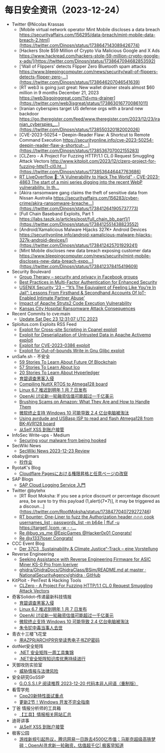 # 每日安全资讯（2023-12-24）

- Twitter @Nicolas Krassas
  - [Mobile virtual network operator Mint Mobile discloses a data breach https://securityaffairs.com/156295/data-breach/mint-mobile-data-breach-2.html](https://twitter.com/Dinosn/status/1738647143089426774)
  - [Hackers Stole $59 Million of Crypto Via Malicious Google and X Ads https://www.hackread.com/hackers-stole-59-million-crypto-google-x-ads/](https://twitter.com/Dinosn/status/1738647094682853592)
  - [‘Wall of Flippers’ detects Flipper Zero Bluetooth spam attacks https://www.bleepingcomputer.com/news/security/wall-of-flippers-detects-flipper-zero-...](https://twitter.com/Dinosn/status/1738646207046541639)
  - [RT web3 is going just great: New wallet drainer steals almost $60 million in 9 months December 21, 2023 https://web3isgoinggreat.com/?id=ms-drainer](https://twitter.com/web3isgreat/status/1738630167700861011)
  - [Iranian cyberspies target US defense orgs with a brand new backdoor https://go.theregister.com/feed/www.theregister.com/2023/12/23/iranian_cyberspies_...](https://twitter.com/Dinosn/status/1738550320182002026)
  - [CVE-2023-50254 – Deepin-Reader Flaw: A Shortcut to Remote Command Execution https://securityonline.info/cve-2023-50254-deepin-reader-flaw-a-shortcut-...](https://twitter.com/Dinosn/status/1738536707002155283)
  - [CLZero - A Project For Fuzzing HTTP/1.1 CL.0 Request Smuggling Attack Vectors http://www.kitploit.com/2023/12/clzero-project-for-fuzzing-http11-cl0.ht...](https://twitter.com/Dinosn/status/1738536446447763686)
  - [RT LiveOverflow 🔴: "A Vulnerability to Hack The World" - CVE-2023-4863 The start of a mini series digging into the recent WebP vulnerability. In th...](https://twitter.com/LiveOverflow/status/1738520896585785394)
  - [Akira ransomware gang claims the theft of sensitive data from Nissan Australia https://securityaffairs.com/156283/cyber-crime/akira-ransomware-breache...](https://twitter.com/Dinosn/status/1738412641905737773)
  - [Full Chain Baseband Exploits, Part 1 https://labs.taszk.io/articles/post/full_chain_bb_part1/](https://twitter.com/Dinosn/status/1738412551438823552)
  - [Android/Xamalicious Malware Hijacks 327K+ Android Devices https://securityonline.info/android-xamalicious-malware-hijacks-327k-android-devices/](https://twitter.com/Dinosn/status/1738412425701929241)
  - [Mint Mobile discloses new data breach exposing customer data https://www.bleepingcomputer.com/news/security/mint-mobile-discloses-new-data-breach-expo...](https://twitter.com/Dinosn/status/1738412378415419609)
- Security Boulevard
  - [Group Therapy – security and privacy in Facebook groups](https://securityboulevard.com/2023/12/group-therapy-security-and-privacy-in-facebook-groups/)
  - [Best Practices in Multi-Factor Authentication for Enhanced Security](https://securityboulevard.com/2023/12/best-practices-in-multi-factor-authentication-for-enhanced-security/)
  - [USENIX Security ’23 – ‘“It’s The Equivalent of Feeling Like You’re In Jail”: Lessons From Firsthand & Secondhand Accounts Of IoT-Enabled Intimate Partner Abuse’](https://securityboulevard.com/2023/12/usenix-security-23-its-the-equivalent-of-feeling-like-youre-in-jail-lessons-from-firsthand-secondhand-accounts-of-iot-enabled-intimate-pa/)
  - [Impact of Apache Struts2 Code Execution Vulnerability](https://securityboulevard.com/2023/12/impact-of-apache-struts2-code-execution-vulnerability/)
  - [Kansas City Hospital Ransomware Attack Consequences](https://securityboulevard.com/2023/12/kansas-city-hospital-ransomware-attack-consequences/)
- Recent Commits to cve:main
  - [Update Sat Dec 23 12:31:07 UTC 2023](https://github.com/trickest/cve/commit/062d2431e4e0346ae481719baf846137afec7928)
- Sploitus.com Exploits RSS Feed
  - [Exploit for Cross-site Scripting in Cpanel exploit](https://sploitus.com/exploit?id=9FBA14F1-9CF4-5B48-BD7A-AC2F6023B63A&utm_source=rss&utm_medium=rss)
  - [Exploit for Deserialization of Untrusted Data in Apache Activemq exploit](https://sploitus.com/exploit?id=F1BA882D-AEE0-5F39-9E04-ED607D5F8DC2&utm_source=rss&utm_medium=rss)
  - [Exploit for CVE-2023-0386 exploit](https://sploitus.com/exploit?id=9CF0371B-70C8-54C9-ADC2-CC825AF48FEB&utm_source=rss&utm_medium=rss)
  - [Exploit for Out-of-bounds Write in Gnu Glibc exploit](https://sploitus.com/exploit?id=16C064EE-3022-51FD-919E-E51F380C2B46&utm_source=rss&utm_medium=rss)
- unSafe.sh - 不安全
  - [59 Stories To Learn About Future Of Blockchain](https://buaq.net/go-209474.html)
  - [57 Stories To Learn About Ico](https://buaq.net/go-209475.html)
  - [20 Stories To Learn About Hyperledger](https://buaq.net/go-209476.html)
  - [育碧调查黑客入侵](https://buaq.net/go-209464.html)
  - [Compiling NuttX RTOS to Atmega128 board](https://buaq.net/go-209460.html)
  - [Linux 6.7 推迟到明年 1 月 7 日发布](https://buaq.net/go-209465.html)
  - [OpenAI 讨论新一轮融资估值可能超过一千亿美元](https://buaq.net/go-209466.html)
  - [Brushing Scams on Amazon: What They Are and How to Handle Them](https://buaq.net/go-209477.html)
  - [微软终止支持 Windows 10 可能导致 2.4 亿台电脑被淘汰](https://buaq.net/go-209467.html)
  - [Using avrdude and USBasp ISP to read and flash Atmega128 from BK-AVR128 board](https://buaq.net/go-209446.html)
  - [从Self XSS 到账户接管](https://buaq.net/go-209471.html)
- InfoSec Write-ups - Medium
  - [Securing your malware from being hooked](https://infosecwriteups.com/securing-your-malware-from-being-hooked-a995f25531f7?source=rss----7b722bfd1b8d---4)
- SecWiki News
  - [SecWiki News 2023-12-23 Review](http://www.sec-wiki.com/?2023-12-23)
- obaby@mars
  - [抄作业](https://h4ck.org.cn/2023/12/14852)
- RyotaK's Blog
  - [Cloudflare Pagesにおける権限昇格と任意ページの改竄](https://blog.ryotak.net/post/cloudflare-pages-privesc-and-page-tampering/)
- SAP Blogs
  - [SAP Cloud Logging Service 入門](https://blogs.sap.com/2023/12/23/btp-cloud-logging-getting-start-ja/)
- Twitter @bytehx
  - [RT Root Moksha: If you see a price discount or percentage discount area, be sure to try this payload (1,alert)(7*7)], it may be triggered as a discoun...](https://twitter.com/RootMoksha/status/1738477040729272746)
  - [RT bounter: One-Liner to fuzz the Authorization header 🔥🔥🔥 cook usernames_list : passwords_list -m b64e | ffuf -u https://target[.]com -w - -...](https://twitter.com/_bughunter/status/1738470492841844893)
  - [Re @bug_vs_me @EpicGames @Hacker0x01 Congrats!](https://twitter.com/bytehx343/status/1738210865172685070)
  - [Re @x1337loser Congrats!](https://twitter.com/bytehx343/status/1738426047400738921)
- CCC Event Blog
  - [Der 37C3 „Sustainability & Climate Justice“-Track – eine Vorstellung](https://events.ccc.de/2023/12/23/37c3-sustainability-and-climate-justive-track-team/)
- Reverse Engineering
  - [Seeking Assistance with Reverse Engineering Firmware for ASIC Miner KS-0 Pro from Iceriver](https://www.reddit.com/r/ReverseEngineering/comments/18p9a3u/seeking_assistance_with_reverse_engineering/)
  - [ghidra/GhidraDocs/GhidraClass/BSim/README.md at master · NationalSecurityAgency/ghidra · GitHub](https://www.reddit.com/r/ReverseEngineering/comments/18p2a76/ghidraghidradocsghidraclassbsimreadmemd_at_master/)
- KitPloit - PenTest &amp; Hacking Tools
  - [CLZero - A Project For Fuzzing HTTP/1.1 CL.0 Request Smuggling Attack Vectors](http://www.kitploit.com/2023/12/clzero-project-for-fuzzing-http11-cl0.html)
- 奇客Solidot–传递最新科技情报
  - [育碧调查黑客入侵](https://www.solidot.org/story?sid=76963)
  - [Linux 6.7 推迟到明年 1 月 7 日发布](https://www.solidot.org/story?sid=76962)
  - [OpenAI 讨论新一轮融资估值可能超过一千亿美元](https://www.solidot.org/story?sid=76961)
  - [微软终止支持 Windows 10 可能导致 2.4 亿台电脑被淘汰](https://www.solidot.org/story?sid=76960)
  - [朱令铊中毒当事人去世](https://www.solidot.org/story?sid=76959)
- 青衣十三楼飞花堂
  - [用AZPR/ARCHPR穷举读秀电子书ZIP密码](https://mp.weixin.qq.com/s?__biz=MzUzMjQyMDE3Ng==&mid=2247487028&idx=1&sn=b4ed2e3fae39a311e9000594d244d38a&chksm=fab2cd0bcdc5441d7dd0b0bd53ff6c55bd37dc142e6d53fefdd6b94820047f3b9fa4992886d7&scene=58&subscene=0#rd)
- dotNet安全矩阵
  - [.NET 安全矩阵一周工具集锦](https://mp.weixin.qq.com/s?__biz=MzUyOTc3NTQ5MA==&mid=2247489955&idx=1&sn=a6dc581a7c0b4169e2db4eecf7dee3ac&chksm=fa5ab74ecd2d3e588277534f09af5fea8af7d1cf2d8ba465bcebd0dd7637052ff89d5a09fdf2&scene=58&subscene=0#rd)
  - [.NET安全矩阵知识库优惠持续进行](https://mp.weixin.qq.com/s?__biz=MzUyOTc3NTQ5MA==&mid=2247489955&idx=2&sn=d2284fdb4162d5c4749cbe91d0132588&chksm=fa5ab74ecd2d3e58c9bf7c1d6192f081b95a6a370fd139c677d9ab77165e7556eca242d2993f&scene=58&subscene=0#rd)
- 天御攻防实验室
  - [威胁情报与法律风险](https://mp.weixin.qq.com/s?__biz=MzU0MzgyMzM2Nw==&mid=2247485255&idx=1&sn=4741292f5812f27cd7b330bd8b3a5ce7&chksm=fb04c42fcc734d39856fa2f37d2bff6142bcc335980203c4e2f8cd7618cdffe1425f87f529dc&scene=58&subscene=0#rd)
- 安全研究GoSSIP
  - [G.O.S.S.I.P 阅读推荐 2023-12-20 代码本非人间语（重制版）](https://mp.weixin.qq.com/s?__biz=Mzg5ODUxMzg0Ng==&mid=2247497012&idx=1&sn=9507c02886454e5a11a65409d356225e&chksm=c063dbedf71452fb4a38ce96b2f20777718993dadbbcb750c644bb7cb9f668d2ee70d88f9096&scene=58&subscene=0#rd)
- 看雪学苑
  - [Cpp20新特性面试重点](https://mp.weixin.qq.com/s?__biz=MjM5NTc2MDYxMw==&mid=2458532502&idx=1&sn=b9cabbc8ec341ffd4c8aeda8985f6706&chksm=b18d0a1c86fa830af223b4845a65c09bfebe060303ccb66fe9ee6ec1696be9dc8b7b8d35eddb&scene=58&subscene=0#rd)
  - [更新2节！Windows 开发不完全指南](https://mp.weixin.qq.com/s?__biz=MjM5NTc2MDYxMw==&mid=2458532502&idx=2&sn=deacf0164d6c366ab6e029e65d59b28e&chksm=b18d0a1c86fa830a46948ec939db92ad34047df22bbcfa73f06c810d9733548c8af614a3ebc2&scene=58&subscene=0#rd)
- 丁爸 情报分析师的工具箱
  - [【工具】情报相关网站汇总](https://mp.weixin.qq.com/s?__biz=MzI2MTE0NTE3Mw==&mid=2651141194&idx=1&sn=fe6ee0e9e687f98753880cfe86c3b24a&chksm=f1af4370c6d8ca6662e8bcb015922008d11e31c57e1b8562b118c2261b1f457f5630718f5d93&scene=58&subscene=0#rd)
- 迪哥讲事
  - [从Self XSS 到账户接管](https://mp.weixin.qq.com/s?__biz=MzIzMTIzNTM0MA==&mid=2247493105&idx=1&sn=f1402a8b18d4cc097ab91cae05d1e0e4&chksm=e8a5ef92dfd266843b6de1682b54b32be7392b4a493df396485e9a7fe8d411b1800257547668&scene=58&subscene=0#rd)
- 极客公园
  - [游戏新规引起热议，腾讯网易一日跌去4500亿市值；马斯克超级高铁梦碎；OpenAI寻求新一轮融资，估值超千亿| 极客早知道](https://mp.weixin.qq.com/s?__biz=MTMwNDMwODQ0MQ==&mid=2653028384&idx=1&sn=2d17e8f6b2076a571ac658ca9a22a456&chksm=7e577d964920f480e6ac0332b453b08cf65511765b6ab400dda535ba2968b87f5719e7b64021&scene=58&subscene=0#rd)

